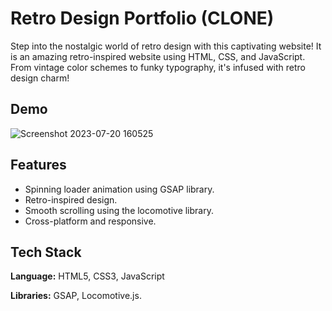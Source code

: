 # Retro Design Portfolio (CLONE)

Step into the nostalgic world of retro design with this captivating website! It is an amazing retro-inspired website using HTML, CSS, and JavaScript. From vintage color schemes to funky typography, it's infused with retro design charm!


## Demo
![Screenshot 2023-07-20 160525](https://github.com/shitanshuk32/Retro-Design-Portfolio/assets/86796224/d0ce1e18-f92d-4eda-b41a-af757e84077e)


## Features
- Spinning loader animation using GSAP library.
- Retro-inspired design.
- Smooth scrolling using the locomotive library.
- Cross-platform and responsive.


## Tech Stack

**Language:** HTML5, CSS3, JavaScript

**Libraries:** GSAP, Locomotive.js.
